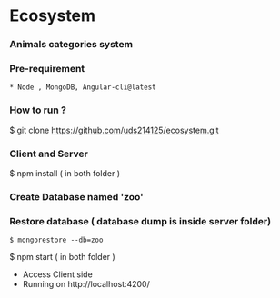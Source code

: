 # Ecosystem

### Animals categories system

### Pre-requirement
	* Node , MongoDB, Angular-cli@latest
	
### How to run ?

$ git clone https://github.com/uds214125/ecosystem.git


### Client and Server 

$ npm install  ( in both folder ) 

### Create Database named 'zoo' 

### Restore database ( database dump is inside server folder)
	$ mongorestore --db=zoo 

$ npm start   ( in both folder )

  
 * Access Client side 	
 * Running on http://localhost:4200/
 


 
